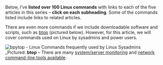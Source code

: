 Below, I’ve  **listed over 100 Linux commands**  with links to each of the five articles in this series –  **click on each subheading**. Some of the commands listed include links to related articles.

There are even more commands if we include downloadable software and scripts, such as  [btop](https://linuxblog.io/btop-the-htop-alternative/)  (pictured below). However, for this article, we will cover commands used on Linux by sysadmins and power users.

![bpytop - Linux Commands frequently used by Linux Sysadmins](https://static.linuxblog.io/wp-content/uploads/2020/10/bpytop-868x469.png "bpytop - Linux Commands frequently used by Linux Sysadmins")  
_Pictured:  **btop**  – There are many  [system/server monitoring](https://linuxblog.io/free-linux-server-monitoring-apm-sysadmins/)  and  [network command-line tools available](https://linuxblog.io/linux-networking-commands-scripts/).
